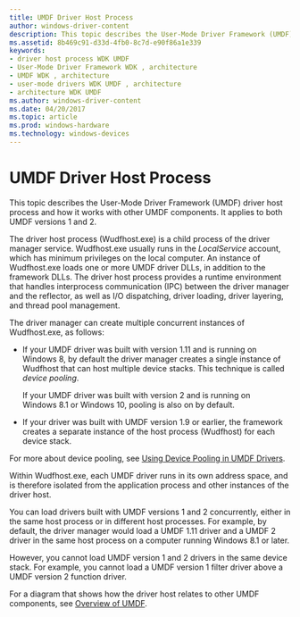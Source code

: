 ```yaml
---
title: UMDF Driver Host Process
author: windows-driver-content
description: This topic describes the User-Mode Driver Framework (UMDF) driver host process and how it works with other UMDF components. It applies to both UMDF versions 1 and 2.
ms.assetid: 8b469c91-d33d-4fb0-8c7d-e90f86a1e339
keywords:
- driver host process WDK UMDF
- User-Mode Driver Framework WDK , architecture
- UMDF WDK , architecture
- user-mode drivers WDK UMDF , architecture
- architecture WDK UMDF
ms.author: windows-driver-content
ms.date: 04/20/2017
ms.topic: article
ms.prod: windows-hardware
ms.technology: windows-devices
---
```


# UMDF Driver Host Process


This topic describes the User-Mode Driver Framework (UMDF) driver host process and how it works with other UMDF components. It applies to both UMDF versions 1 and 2.

The driver host process (Wudfhost.exe) is a child process of the driver manager service. Wudfhost.exe usually runs in the *LocalService* account, which has minimum privileges on the local computer. An instance of Wudfhost.exe loads one or more UMDF driver DLLs, in addition to the framework DLLs. The driver host process provides a runtime environment that handles interprocess communication (IPC) between the driver manager and the reflector, as well as I/O dispatching, driver loading, driver layering, and thread pool management.

The driver manager can create multiple concurrent instances of Wudfhost.exe, as follows:

-   If your UMDF driver was built with version 1.11 and is running on Windows 8, by default the driver manager creates a single instance of Wudfhost that can host multiple device stacks. This technique is called *device pooling*.

    If your UMDF driver was built with version 2 and is running on Windows 8.1 or Windows 10, pooling is also on by default.

-   If your driver was built with UMDF version 1.9 or earlier, the framework creates a separate instance of the host process (Wudfhost) for each device stack.

For more about device pooling, see [Using Device Pooling in UMDF Drivers](using-device-pooling-in-umdf-drivers.md).

Within Wudfhost.exe, each UMDF driver runs in its own address space, and is therefore isolated from the application process and other instances of the driver host.

You can load drivers built with UMDF versions 1 and 2 concurrently, either in the same host process or in different host processes. For example, by default, the driver manager would load a UMDF 1.11 driver and a UMDF 2 driver in the same host process on a computer running Windows 8.1 or later.

However, you cannot load UMDF version 1 and 2 drivers in the same device stack. For example, you cannot load a UMDF version 1 filter driver above a UMDF version 2 function driver.

For a diagram that shows how the driver host relates to other UMDF components, see [Overview of UMDF](overview-of-the-umdf.md).

 

 





